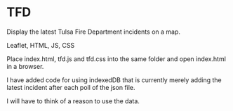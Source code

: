 # TFD

Display the latest Tulsa Fire Department incidents on a map.

Leaflet, HTML, JS, CSS

Place index.html, tfd.js and tfd.css into the same folder and open index.html in a browser.

I have added code for using indexedDB that is currently merely adding the latest incident after each poll of the json file.

I will have to think of a reason to use the data.
